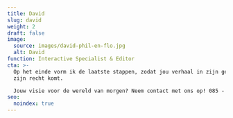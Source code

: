 ```yaml
---
title: David
slug: david
weight: 2
draft: false
image:
  source: images/david-phil-en-flo.jpg
  alt: David
function: Interactive Specialist & Editor
cta: >-
  Op het einde vorm ik de laatste stappen, zodat jou verhaal in zijn geheel tot
  zijn recht komt.

  Jouw visie voor de wereld van morgen? Neem contact met ons op! 085 - 273 8331
seo:
  noindex: true
---
```

